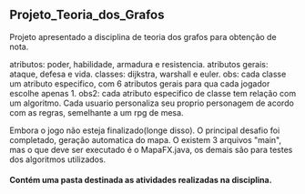 ## Projeto_Teoria_dos_Grafos
Projeto apresentado a disciplina de teoria dos grafos para obtenção de nota.

atributos: poder, habilidade, armadura e resistencia.
atributos gerais: ataque, defesa e vida.
classes: dijkstra, warshall e euler.
obs: cada classe um atributo especifico, com 6 atributos gerais para qua cada jogador escolhe apenas 1.
obs2: cada atributo especifico de classe tem relação com um algoritmo.
Cada usuario personaliza seu proprio personagem de acordo com as regras, semelhante a um rpg de mesa.


Embora o jogo não esteja finalizado(longe disso). O principal desafio foi completado, geração automatica do mapa. O existem 3 arquivos "main", mas o que deve ser executado é o MapaFX.java, os demais são para testes dos algoritmos utilizados.

#### Contém uma pasta destinada as atividades realizadas na disciplina.




